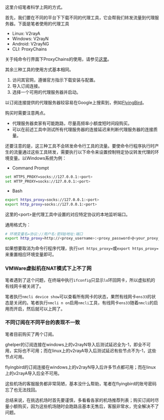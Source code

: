 这里介绍笔者科学上网的方式。

首先，我们要在不同的平台下下载不同的代理工具，它会帮我们转发流量到代理服务器。下面是笔者使用的代理工具

* Linux: V2rayA
* Windows: V2rayN
* Android: V2rayNG
* CLI: ProxyChains

关于纯命令行界面下ProxyChains的使用，请参见[这里](../深度学习/动手实践/环境准备.md#科学上网)。

其余三种工具的使用方式基本相同。

1. 访问其官网，遵循官方指示下载安装与配置。
2. 导入订阅连接。
3. 选择一个可用的代理服务器并启动。

以订阅连接提供的代理服务器较容易在Google上搜索到，例如[FlyingBird](https://flyingbird.cc)。

购买时需要注意两点。

* 代理服务器卖家有可能跑路，尽量高频率小额度短时间段购买。
* 可以在前述工具中测试所有代理服务器的连接延迟来判断代理服务器的连接质量。

还要注意的是，这三种工具不会转发命令行工具的流量。要使命令行程序执行时产生的流量通过这些工具转发，需要执行以下命令来设置控制特定协议转发代理的环境变量。以Windows系统为例：

* Command Prompt

```bash
set HTTPS_PROXY=socks://127.0.0.1:<port> 
set HTTP_PROXY=socks://127.0.0.1:<port>
```

* Bash

```bash
export https_proxy=socks://127.0.0.1:<port>
export http_proxy=socks://127.0.0.1:<port>
```

这里的\<port\>是代理工具中设置的对应特定协议的本地监听端口。

通用格式为：

```bash
# 环境变量名=协议://用户名:密码@地址:端口
export http_proxy=http://<proxy_username>:<proxy_password>@<your_proxy_server>:<your_proxy_port>
```

如果想要取消为命令行程序代理，执行`set https_proxy=`或`export https_proxy=`来重置相应环境变量即可。

### VMWare虚拟机在NAT模式下上不了网

笔者遇到了这个问题，在终端中执行`ifconfig`只显示`lo`环回网卡，所以虚拟机的有线网卡被关闭了。

笔者执行`nmcli device show`可以查看所有网卡的状态，果然有线网卡`ens33`的状态是关闭的。笔者执行`nmcli n on`启用`nmcli`工具，有线网卡`ens33`随着`nmcli`的启用而开启，然后就可以上网了。

### 不同订阅在不同平台的表现不一致

笔者目前购买了两个订阅。

ghelper的订阅连接在windows上的v2rayN导入后测试延迟全为-1，即全不可用，实际也不可用；而在linux上的v2rayA导入后测试延迟有些节点不为-1，这些节点可用。

flyingbird的订阅连接在windows上的v2rayN导入后许多节点都可用；而在linux上的v2rayA导入后全不可用。

这些机场的客服服务都非常简陋，基本没什么帮助，笔者在flyingbird的账号密码忘了也无法找回。

总结来说，在挑选机场时首先要谨慎，多看看各家的机场推荐列表；购买订阅时尽量小额购买，因为这些机场随时会跑路且基本无售后，客服非常水，完全解决不了问题。